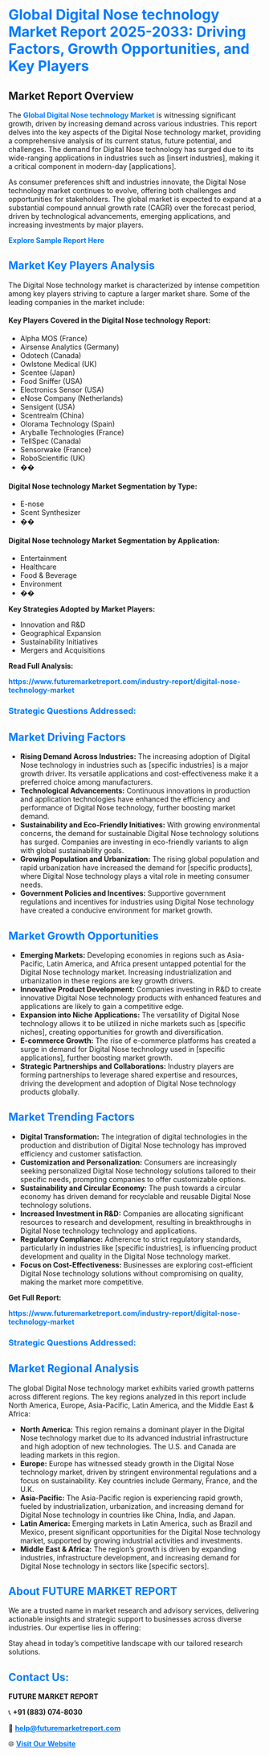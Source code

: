 <h1 style="color: #007BFF;">Global Digital Nose technology Market Report 2025-2033: Driving Factors, Growth Opportunities, and Key Players</h1>

<section id="overview">
<h2>Market Report Overview</h2>
<p>The <a href="https://www.futuremarketreport.com/industry-report/digital-nose-technology-market" style="color: #007BFF; text-decoration: none;"><strong>Global Digital Nose technology Market</strong></a> is witnessing significant growth, driven by increasing demand across various industries. This report delves into the key aspects of the Digital Nose technology market, providing a comprehensive analysis of its current status, future potential, and challenges. The demand for Digital Nose technology has surged due to its wide-ranging applications in industries such as [insert industries], making it a critical component in modern-day [applications].</p>
<p>As consumer preferences shift and industries innovate, the Digital Nose technology market continues to evolve, offering both challenges and opportunities for stakeholders. The global market is expected to expand at a substantial compound annual growth rate (CAGR) over the forecast period, driven by technological advancements, emerging applications, and increasing investments by major players.</p>
</section>

<section id="overview">
<p><a href="https://www.futuremarketreport.com/request-sample/reportId=117725" style="color: #007BFF; text-decoration: none;"><strong>Explore Sample Report Here</strong></a></p>
</section>

<section id="key-players">
<h2 style="color: #007BFF;">Market Key Players Analysis</h2>
<p>The Digital Nose technology market is characterized by intense competition among key players striving to capture a larger market share. Some of the leading companies in the market include:</p>
<h4>Key Players Covered in the Digital Nose technology Report:</h4>
<ul><li>Alpha MOS (France)</li><li>Airsense Analytics (Germany)</li><li>Odotech (Canada)</li><li>Owlstone Medical (UK)</li><li>Scentee (Japan)</li><li>Food Sniffer (USA)</li><li>Electronics Sensor (USA)</li><li>eNose Company (Netherlands)</li><li>Sensigent (USA)</li><li>Scentrealm (China)</li><li>Olorama Technology (Spain)</li><li>Aryballe Technologies (France)</li><li>TellSpec (Canada)</li><li>Sensorwake (France)</li><li>RoboScientific (UK)</li><li>��</li></ul>
<h4>Digital Nose technology Market Segmentation by Type:</h4>
<ul><li>E-nose</li><li>Scent Synthesizer</li><li>��</li></ul>

<h4>Digital Nose technology Market Segmentation by Application:</h4>
<ul><li>Entertainment</li><li>Healthcare</li><li>Food &amp; Beverage</li><li>Environment</li><li>��</li></ul>
<p><strong>Key Strategies Adopted by Market Players:</strong></p>
<ul>
<li>Innovation and R&D</li>
<li>Geographical Expansion</li>
<li>Sustainability Initiatives</li>
<li>Mergers and Acquisitions</li>
</ul>
</section>

<section>
<p><strong>Read Full Analysis: </strong></p><a href="https://www.futuremarketreport.com/industry-report/digital-nose-technology-market" style="color: #007BFF; text-decoration: none;"><strong>https://www.futuremarketreport.com/industry-report/digital-nose-technology-market</strong></a>
<h3 style="color: #007BFF;">Strategic Questions Addressed:</h3>
</section>

<section id="driving-factors">
<h2 style="color: #007BFF;">Market Driving Factors</h2>
<ul>
<li><strong>Rising Demand Across Industries:</strong> The increasing adoption of Digital Nose technology in industries such as [specific industries] is a major growth driver. Its versatile applications and cost-effectiveness make it a preferred choice among manufacturers.</li>
<li><strong>Technological Advancements:</strong> Continuous innovations in production and application technologies have enhanced the efficiency and performance of Digital Nose technology, further boosting market demand.</li>
<li><strong>Sustainability and Eco-Friendly Initiatives:</strong> With growing environmental concerns, the demand for sustainable Digital Nose technology solutions has surged. Companies are investing in eco-friendly variants to align with global sustainability goals.</li>
<li><strong>Growing Population and Urbanization:</strong> The rising global population and rapid urbanization have increased the demand for [specific products], where Digital Nose technology plays a vital role in meeting consumer needs.</li>
<li><strong>Government Policies and Incentives:</strong> Supportive government regulations and incentives for industries using Digital Nose technology have created a conducive environment for market growth.</li>
</ul>
</section>

<section id="growth-opportunities">
<h2 style="color: #007BFF;">Market Growth Opportunities</h2>
<ul>
<li><strong>Emerging Markets:</strong> Developing economies in regions such as Asia-Pacific, Latin America, and Africa present untapped potential for the Digital Nose technology market. Increasing industrialization and urbanization in these regions are key growth drivers.</li>
<li><strong>Innovative Product Development:</strong> Companies investing in R&D to create innovative Digital Nose technology products with enhanced features and applications are likely to gain a competitive edge.</li>
<li><strong>Expansion into Niche Applications:</strong> The versatility of Digital Nose technology allows it to be utilized in niche markets such as [specific niches], creating opportunities for growth and diversification.</li>
<li><strong>E-commerce Growth:</strong> The rise of e-commerce platforms has created a surge in demand for Digital Nose technology used in [specific applications], further boosting market growth.</li>
<li><strong>Strategic Partnerships and Collaborations:</strong> Industry players are forming partnerships to leverage shared expertise and resources, driving the development and adoption of Digital Nose technology products globally.</li>
</ul>
</section>

<section id="trending-factors">
<h2 style="color: #007BFF;">Market Trending Factors</h2>
<ul>
<li><strong>Digital Transformation:</strong> The integration of digital technologies in the production and distribution of Digital Nose technology has improved efficiency and customer satisfaction.</li>
<li><strong>Customization and Personalization:</strong> Consumers are increasingly seeking personalized Digital Nose technology solutions tailored to their specific needs, prompting companies to offer customizable options.</li>
<li><strong>Sustainability and Circular Economy:</strong> The push towards a circular economy has driven demand for recyclable and reusable Digital Nose technology solutions.</li>
<li><strong>Increased Investment in R&D:</strong> Companies are allocating significant resources to research and development, resulting in breakthroughs in Digital Nose technology technology and applications.</li>
<li><strong>Regulatory Compliance:</strong> Adherence to strict regulatory standards, particularly in industries like [specific industries], is influencing product development and quality in the Digital Nose technology market.</li>
<li><strong>Focus on Cost-Effectiveness:</strong> Businesses are exploring cost-efficient Digital Nose technology solutions without compromising on quality, making the market more competitive.</li>
</ul>
</section>

<section>
<p><strong>Get Full Report: </strong></p><a href="https://www.futuremarketreport.com/industry-report/digital-nose-technology-market" style="color: #007BFF; text-decoration: none;"><strong>https://www.futuremarketreport.com/industry-report/digital-nose-technology-market</strong></a>
<h3 style="color: #007BFF;">Strategic Questions Addressed:</h3>
</section>


<section id="regional-analysis">
<h2 style="color: #007BFF;">Market Regional Analysis</h2>
<p>The global Digital Nose technology market exhibits varied growth patterns across different regions. The key regions analyzed in this report include North America, Europe, Asia-Pacific, Latin America, and the Middle East & Africa:</p>
<ul>
<li><strong>North America:</strong> This region remains a dominant player in the Digital Nose technology market due to its advanced industrial infrastructure and high adoption of new technologies. The U.S. and Canada are leading markets in this region.</li>
<li><strong>Europe:</strong> Europe has witnessed steady growth in the Digital Nose technology market, driven by stringent environmental regulations and a focus on sustainability. Key countries include Germany, France, and the U.K.</li>
<li><strong>Asia-Pacific:</strong> The Asia-Pacific region is experiencing rapid growth, fueled by industrialization, urbanization, and increasing demand for Digital Nose technology in countries like China, India, and Japan.</li>
<li><strong>Latin America:</strong> Emerging markets in Latin America, such as Brazil and Mexico, present significant opportunities for the Digital Nose technology market, supported by growing industrial activities and investments.</li>
<li><strong>Middle East & Africa:</strong> The region’s growth is driven by expanding industries, infrastructure development, and increasing demand for Digital Nose technology in sectors like [specific sectors].</li>
</ul>
</section>

<footer>
<h2 style="color: #007BFF;">About FUTURE MARKET REPORT</h2>
<p>We are a trusted name in market research and advisory services, delivering actionable insights and strategic support to businesses across diverse industries. Our expertise lies in offering:</p>

<p>Stay ahead in today’s competitive landscape with our tailored research solutions.</p>

<h2 style="color: #007BFF;">Contact Us:</h2>
<p><strong>FUTURE MARKET REPORT</strong></p>
<p>📞 <strong>+91 (883) 074-8030</strong></p>
<p>📧 <strong><a href="mailto:help@futuremarketreport.com" style="color: #007BFF;">help@futuremarketreport.com</a></strong></p>
<p>🌐 <strong><a href="https://www.futuremarketreport.com/" style="color: #007BFF;">Visit Our Website</a></strong></p>
</footer>